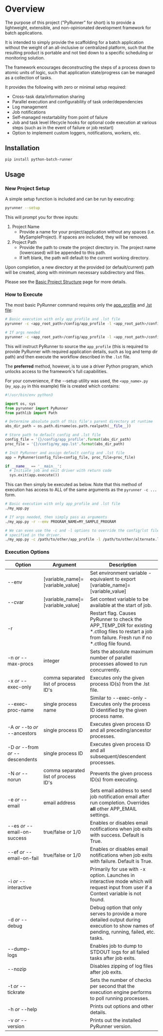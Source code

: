 # Overview
The purpose of this project ("PyRunner" for short) is to provide a lightweight, extensible, and non-opinionated development framework for batch applications.

It is intended to simply provide the scaffolding for a batch application without the weight of an all-inclusive or centralized platform, such that the resulting product is portable and not tied down to a specific scheduling or monitoring solution.

The framework encourages deconstructing the steps of a process down to atomic units of logic, such that application state/progress can be managed as a collection of tasks.

It provides the following with zero or minimal setup required:

* Cross-task data/information sharing
* Parallel execution and configurability of task order/dependencies
* Log management
* Job notifications
* Self-managed restartability from point of failure
* Job and task level lifecycle hooks for optional code execution at various steps (such as in the event of failure or job restart)
* Option to implement custom loggers, notifications, workers, etc.

## Installation
```bash
pip install python-batch-runner
```

## Usage

### New Project Setup
A simple setup function is included and can be run by executing:
```bash
pyrunner --setup
```
This will prompt you for three inputs:

1. Project Name
    * Provide a name for your project/application without any spaces (i.e. MySampleProject). If spaces are included, they will be removed.
2. Project Path
    * Provide the path to create the project directory in. The project name (lowercased) will be appended to this path.
    * If left blank, the path will default to the current working directory.

Upon completion, a new directory at the provided (or default/current) path will be created, along with minimum necessary subdirectory and files.

Please see the [Basic Project Structure](./user_guide/project_structure.md) page for more details.

### How to Execute
The most basic PyRunner command requires only the [app_profile](./user_guide/app_profile.md) and [.lst file](./user_guide/lst_file.md):

```bash
# Basic execution with only app_profile and .lst file
pyrunner -c <app_root_path>/config/app_profile -l <app_root_path>/config/<project_name>.lst

# If args needed
pyrunner -c <app_root_path>/config/app_profile -l <app_root_path>/config/<project_name>.lst -r --env PROGRAM_NAME=MY_SAMPLE_PROGRAM
```

This will instruct PyRunner to source the `app_profile` (this is required to provide PyRunner with required application details, such as log and temp dir path) and then execute the workflow described in the `.lst` file.

The **preferred** method, however, is to use a driver Python program, which unlocks access to the framework's full capabilities.

For your convenience, if the --setup utility was used, the `<app_name>.py` (`my_app.py` in this example) file is created which contains:

```python
#!/usr/bin/env python3

import os, sys
from pyrunner import PyRunner
from pathlib import Path

# Determine absolute path of this file's parent directory at runtime
abs_dir_path = os.path.dirname(os.path.realpath(__file__))

# Store path to default config and .lst file
config_file = '{}/config/app_profile'.format(abs_dir_path)
proc_file = '{}/config/my_app.lst'.format(abs_dir_path)

# Init PyRunner and assign default config and .lst file
app = PyRunner(config_file=config_file, proc_file=proc_file)

if __name__ == '__main__':
  # Initiate job and exit driver with return code
  sys.exit(app.execute())
```

This can then simply be executed as below. Note that this method of execution has access to ALL of the same arguments as the `pyrunner -c ...` form.

```bash
# Basic execution with only app_profile and .lst file
./my_app.py

# If args needed, then simply pass as arguments
./my_app.py -r --env PROGRAM_NAME=MY_SAMPLE_PROGRAM

# We can even use the -c and -l options to override the config/lst file
# specified in the driver.
./my_app.py -c /path/to/other/app_profile -l /path/to/other/alternate.lst
```

### Execution Options
| Option | Argument | Description |
| --- | --- | --- |
| --env | [variable_name]=[variable_value] | Set environment variable - equivalent to export [variable_name]=[variable_value] |
| --cvar | [variable_name]=[variable_value] | Set context variable to be available at the start of job. |
| -r | | Restart flag. Causes PyRunner to check the APP_TEMP_DIR for existing *.ctllog files to restart a job from failure. Fresh run if no *.ctllog file found. |
| -n *or* --max-procs | integer | Sets the absolute maximum number of parallel processes allowed to run concurrently. |
| -x *or* --exec-only | comma separated list of process ID's | Executes only the given process ID(s) from the .lst file. |
| --exec-proc-name | single process name | Similar to --exec-only - Executes only the process ID identified by the given process name. |
| -A *or* --to *or* --ancestors | single process ID | Executes given process ID and all preceding/ancestor processes. |
| -D *or* --from *or* --descendents | single process ID | Executes given process ID and all subsequent/descendent processes. |
| -N *or* --norun | comma separated list of process ID's | Prevents the given process ID(s) from executing. |
| -e *or* --email | email address | Sets email address to send job notification email after run completion. Overrides **all** other APP_EMAIL settings. |
| --es *or* --email-on-success | true/false or 1/0 | Enables or disables email notifications when job exits with success. Default is True. |
| --ef *or* --email-on-fail | true/false or 1/0 | Enables or disables email notifications when job exits with failure. Default is True. |
| -i *or* --interactive | | Primarily for use with -x option. Launches in interactive mode which will request input from user if a Context variable is not found. |
| -d *or* --debug | | Debug option that only serves to provide a more detailed output during execution to show names of pending, running, failed, etc. tasks. |
| --dump-logs | | Enables job to dump to STDOUT logs for all failed tasks after job exits. |
| --nozip | | Disables zipping of log files after job exits. |
| -t *or* --tickrate | | Sets the number of checks per second that the execution engine performs to poll running processes. |
| -h *or* --help | | Prints out options and other details. |
| -v *or* --version | | Prints out the installed PyRunner version. |